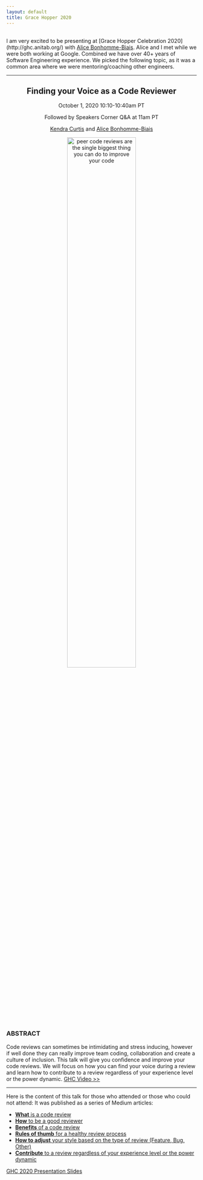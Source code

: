 ```yaml
---
layout: default
title: Grace Hopper 2020
---
```


<p style="margin:30px 0;"></p>
I am very excited to be presenting at [Grace Hopper Celebration 2020](http://ghc.anitab.org/) with <a href="https://www.linkedin.com/in/bonhommebiais">Alice Bonhomme-Biais</a>. Alice and I met while we were both working at Google. Combined we have over 40+ years of Software Engineering experience. We picked the following topic, as it was a common area where we were mentoring/coaching other engineers.

<hr>

<h2 align="center">Finding your Voice as a Code Reviewer</h2>
<p align="center">October 1, 2020 10:10-10:40am PT</p>
<p align="center">Followed by Speakers Corner Q&A at 11am PT</p>

<p align="center"><a href="www.linkedin.com/in/curtiskendra/">Kendra Curtis</a> and <a href="https://www.linkedin.com/in/bonhommebiais">Alice Bonhomme-Biais</a>
 </p>
<p align="center"><img src="../img/quote2.png" alt="peer code reviews are the single biggest thing you can do to improve your code" class="container" style="width:60%"></p>




### ABSTRACT


Code reviews can sometimes be intimidating and stress inducing, however if well done they can really improve team coding, collaboration and create a culture of inclusion. This talk will give you confidence and improve your code reviews. We will focus on how you can find your voice during a review and learn how to contribute to a review regardless of your experience level or the power dynamic. [GHC Video >>](https://www.gracehoppercelebration.com/sessions/october-1/1010/)

---

Here is the content of this talk for those who attended or those who could not attend: It was published as a series of Medium articles: 

* [**What** is a code review](https://medium.com/@kscurtis2000/what-is-a-code-review-74f080c33013)
* [**How** to be a good reviewer](https://medium.com/@kscurtis2000/inclusive-and-productive-collaboration-in-code-reviews-e7d05c228f4d)
* [**Benefits** of a code review](https://medium.com/@kscurtis2000/what-is-a-code-review-74f080c33013#dc96)
* [**Rules of thumb** for a healthy review process](https://medium.com/p/4-rules-of-thumb-for-providing-effective-code-review-feedback-bb188864f50d?source=email-9eead4795863--writer.postDistributed&sk=d68c017b67c01cd6c949f7d5d81ca5ab)
* [**How to adjust** your style based on the type of review (Feature, Bug, Other)](https://medium.com/@kscurtis2000/how-to-provide-effective-feedback-based-on-code-review-type-ccace3d60092)
* [**Contribute** to a review regardless of your experience level or the power dynamic](https://medium.com/@kscurtis2000/imposter-syndrome-how-to-overcome-it-during-code-reviews-3eb23beae383)



[GHC 2020 Presentation Slides](../slides-ghc-2020.pdf)
